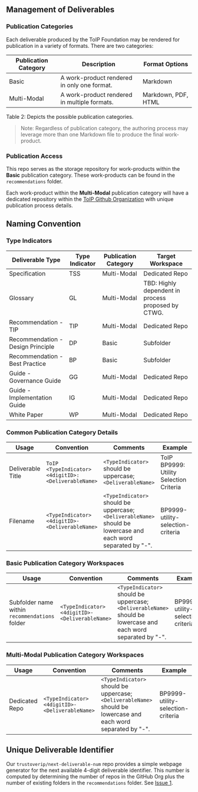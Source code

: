 ## Management of Deliverables

### Publication Categories
Each deliverable produced by the ToIP Foundation may be rendered for publication in a variety of formats. There are two categories:

| Publication Category | Description | Format Options |
| --- | --- | --- |
| Basic | A work-product rendered in only one format. | Markdown |
| Multi-Modal | A work-product rendered in multiple formats. | Markdown, PDF, HTML|

Table 2: Depicts the possible publication categories.

>Note: Regardless of publication category, the authoring process may leverage more than one Markdown file to produce the final work-product.

### Publication Access
This repo serves as the storage repository for work-products within the **Basic** publication category. These work-products can be found in the ```recommendations``` folder.

Each work-product within the **Multi-Modal** publication category will have a dedicated repository within the [ToIP Github Organization](https://github.com/trustoverip/) with unique publication process details.

## Naming Convention

### Type Indicators

| Deliverable Type | Type Indicator | Publication Category | Target Workspace |
| --- | --- | --- | --- |
| Specification| TSS | Multi-Modal | Dedicated Repo  |
| Glossary | GL |  Multi-Modal | TBD: Highly dependent in process proposed by CTWG. |
| Recommendation - TIP | TIP |  Multi-Modal | Dedicated Repo |
| Recommendation - Design Principle | DP |  Basic| Subfolder |
| Recommendation - Best Practice | BP |  Basic | Subfolder |
| Guide - Governance Guide | GG |  Multi-Modal | Dedicated Repo |
| Guide - Implementation Guide | IG |  Multi-Modal | Dedicated Repo |
| White Paper | WP |  Multi-Modal | Dedicated Repo |

### Common Publication Category Details

| Usage | Convention | Comments | Example |
| --- | --- | --- |  --- |
| Deliverable Title  | ```ToIP <TypeIndicator><4digitID>:  <DeliverableName>``` | ```<TypeIndicator>``` should be uppercase; ```<DeliverableName>``` | ToIP BP9999: Utility Selection Criteria |
| Filename | ```<TypeIndicator><4digitID>-<DeliverableName>``` | ```<TypeIndicator>``` should be uppercase; ```<DeliverableName>``` should be lowercase and each word separated by "-". | BP9999-utility-selection-criteria | BP9999-utility-selection-criteria.md |

### Basic Publication Category Workspaces

| Usage | Convention | Comments | Example |
| --- | --- | --- |  --- |
| Subfolder name within ```recommendations``` folder | ```<TypeIndicator><4digitID>-<DeliverableName>``` | ```<TypeIndicator>``` should be uppercase; ```<DeliverableName>``` should be lowercase and each word separated by "-". | BP9999-utility-selection-criteria |

### Multi-Modal Publication Category Workspaces

| Usage | Convention | Comments | Example |
| --- | --- | --- |  --- |
| Dedicated Repo | ```<TypeIndicator><4digitID>-<DeliverableName>``` | ```<TypeIndicator>``` should be uppercase; ```<DeliverableName>``` should be lowercase and each word separated by "-". | BP9999-utility-selection-criteria |

## Unique Deliverable Identifier
Our ```trustoverip/next-deliverable-num``` repo provides a simple webpage generator for the next available 4-digit deliverable identifier. This number is computed by determining the number of repos in the GitHub Org plus the number of existing folders in the ```recommendations``` folder. See [Issue 1](https://github.com/trustoverip/next-deliverable-num/issues/1).
